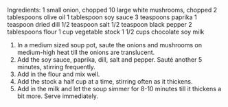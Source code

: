 Ingredients:
  1 small onion, chopped
  10 large white mushrooms, chopped
  2 tablespoons olive oil
  1 tablespoon soy sauce
  3 teaspoons paprika
  1 teaspoon dried dill
  1/2 teaspoon salt
  1/2 teaspoon black pepper
  2 tablespoons flour
  1 cup vegetable stock
  1 1/2 cups chocolate soy milk
  

1. In a medium sized soup pot, saute the onions and mushrooms on medium-high heat till the onions are translucent.
2. Add the soy sauce, paprika, dill, salt and pepper. Sauté another 5 minutes, stirring frequently.
3. Add in the flour and mix well.
4. Add the stock a half cup at a time, stirring often as it thickens.
5. Add in the milk and let the soup simmer for 8-10 minutes till it thickens a bit more. Serve immediately.

